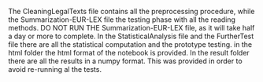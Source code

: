 The CleaningLegalTexts file contains all the preprocessing procedure, while the Summarization-EUR-LEX file the testing phase with all the reading methods. DO NOT RUN THE Summarization-EUR-LEX file, as it will take half a day or more to complete. In the StatisticalAnalysis file and the FurtherTest file there are all the statistical computation and the prototype testing. in the html folder the html format of the notebook is provided. In the result folder there are all the results in a numpy format. This was provided in order to avoid re-running al the tests.
